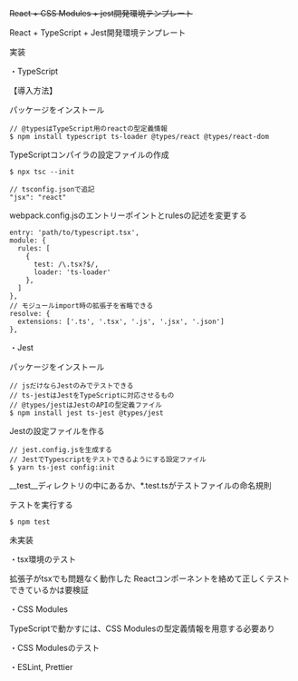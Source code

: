 ~~React + CSS Modules + jest開発環境テンプレート~~

React + TypeScript + Jest開発環境テンプレート

実装

・TypeScript

【導入方法】

パッケージをインストール
```
// @typesはTypeScript用のreactの型定義情報
$ npm install typescript ts-loader @types/react @types/react-dom
```

TypeScriptコンパイラの設定ファイルの作成
```
$ npx tsc --init

// tsconfig.jsonで追記
"jsx": "react"
```

webpack.config.jsのエントリーポイントとrulesの記述を変更する

```
entry: 'path/to/typescript.tsx',
module: {
  rules: [
    {
      test: /\.tsx?$/,
      loader: 'ts-loader'
    },
  ]
},
// モジュールimport時の拡張子を省略できる
resolve: {
  extensions: ['.ts', '.tsx', '.js', '.jsx', '.json']
},
```

・Jest

パッケージをインストール
```
// jsだけならJestのみでテストできる
// ts-jestはJestをTypeScriptに対応させるもの
// @types/jestはJestのAPIの型定義ファイル
$ npm install jest ts-jest @types/jest
```

Jestの設定ファイルを作る
```
// jest.config.jsを生成する
// JestでTypescriptをテストできるようにする設定ファイル
$ yarn ts-jest config:init
```

__test__ディレクトリの中にあるか、*.test.tsがテストファイルの命名規則

テストを実行する
```
$ npm test
```


未実装

・tsx環境のテスト

拡張子がtsxでも問題なく動作した
Reactコンポーネントを絡めて正しくテストできているかは要検証

・CSS Modules

TypeScriptで動かすには、CSS Modulesの型定義情報を用意する必要あり

・CSS Modulesのテスト

・ESLint, Prettier
